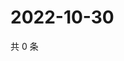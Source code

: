 # 2022-10-30

共 0 条

<!-- BEGIN WEIBO -->
<!-- 最后更新时间 Sun Oct 30 2022 02:00:49 GMT+0800 (China Standard Time) -->

<!-- END WEIBO -->
